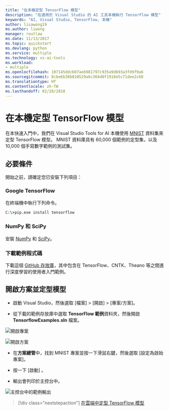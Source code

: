 ```yaml
---
title: "在本機定型 TensorFlow 模型"
description: "在適用於 Visual Studio 的 AI 工具本機執行 TensorFlow 模型"
keywords: "AI, Visual Studio, TensorFlow, 本機"
author: lisawong19
ms.author: liwong
manager: routlaw
ms.date: 11/13/2017
ms.topic: quickstart
ms.devlang: python
ms.service: multiple
ms.technology: vs-ai-tools
ms.workload:
- multiple
ms.openlocfilehash: 107145ddc607aeb981797c935a9d693a3fd9f9a6
ms.sourcegitcommit: 8cbe6b38b810529a6c364d0f1918e5c71dee2c68
ms.translationtype: HT
ms.contentlocale: zh-TW
ms.lasthandoff: 02/28/2018
---
```

# <a name="train-a-tensorflow-model-locally"></a>在本機定型 TensorFlow 模型

在本快速入門中，我們在 Visual Studio Tools for AI 本機使用 [MNIST](http://yann.lecun.com/exdb/mnist/) 資料集來定型 TensorFlow 模型。
MNIST 資料庫具有 60,000 個範例的定型集，以及 10,000 個手寫數字範例的測試集。

## <a name="prerequisites"></a>必要條件

開始之前，請確定您已安裝下列項目：

### <a name="google-tensorflow"></a>Google TensorFlow

在終端機中執行下列命令。
```cmd
C:\>pip.exe install tensorflow
```

### <a name="numpy-and-scipy"></a>NumPy 和 SciPy
安裝 [NumPy](https://www.lfd.uci.edu/~gohlke/pythonlibs/#numpy) 和 [SciPy](https://www.lfd.uci.edu/~gohlke/pythonlibs/#scipy)。

### <a name="download-sample-code"></a>下載範例程式碼
下載這個 [GitHub 存放庫](https://github.com/Microsoft/samples-for-ai)，其中包含在 TensorFlow、CNTK、Theano 等之間進行深度學習的使用者入門範例。

## <a name="open-solution-and-train-model"></a>開啟方案並定型模型

- 啟動 Visual Studio，然後選取 [檔案] > [開啟] > [專案/方案]。

- 從下載的範例存放庫中選取 **TensorFlow 範例**資料夾，然後開啟 **TensorflowExamples.sln** 檔案。

![開啟專案](media\tensorflow-local\open-project.png)

![開啟方案](media\tensorflow-local\open-solution.png)

- 在**方案總管**中，找到 MNIST 專案並按一下滑鼠右鍵，然後選取 [設定為啟始專案]。

- 按一下 [啟動] 。

- 輸出會列印於主控台中。

![主控台中的範例輸出](media\tensorflow-local\console-output.png)

> [!div class="nextstepaction"]
> [在雲端中定型 TensorFlow 模型](tensorflow-vm.md)
